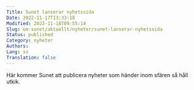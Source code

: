 ```yaml
---
Title: Sunet lanserar nyhetssida
Date: 2022-11-17T13:33:18
Modified: 2022-11-18T09:55:14
Slug: om-sunet/aktuellt/nyheter/sunet-lanserar-nyhetssida
Status: published
Category: nyheter
Authors: 
Lang: sv
Translation: false
---
```


Här kommer Sunet att publicera nyheter som händer inom sfären så håll utkik.


